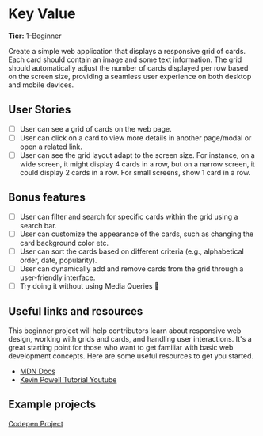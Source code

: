 # Key Value

**Tier:** 1-Beginner

Create a simple web application that displays a responsive grid of cards.
Each card should contain an image and some text information.
The grid should automatically adjust the number of cards displayed per row based on the screen size, providing a seamless user experience on both desktop and mobile devices.

## User Stories

-   [ ] User can see a grid of cards on the web page.
-   [ ] User can click on a card to view more details in another page/modal or open a related link.
-   [ ] User can see the grid layout adapt to the screen size. For instance, on a wide screen, it might display 4 cards in a row, but on a narrow screen, it could display 2 cards in a row. For small screens, show 1 card in a row.

## Bonus features

-   [ ] User can filter and search for specific cards within the grid using a search bar.
-   [ ] User can customize the appearance of the cards, such as changing the card background color etc.
-   [ ] User can sort the cards based on different criteria (e.g., alphabetical order, date, popularity).
-   [ ] User can dynamically add and remove cards from the grid through a user-friendly interface.
-   [ ] Try doing it without using Media Queries 🤪

## Useful links and resources
This beginner project will help contributors learn about responsive web design, working with grids and cards, and handling user interactions. It's a great starting point for those who want to get familiar with basic web development concepts. Here are some useful resources to get you started.

- [MDN Docs](https://developer.mozilla.org/en-US/docs/Learn/CSS/CSS_layout/Grids)
- [Kevin Powell Tutorial Youtube](https://www.youtube.com/watch?v=sKFW3wek21Q&ab_channel=KevinPowell)

## Example projects

[Codepen Project](https://codepen.io/brixiobodino/pen/NWgobwQ)

